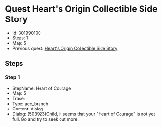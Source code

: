 # Quest Heart's Origin Collectible Side Story

- Id: 301990100
- Steps: 1
- Map: 5
- Previous quest: [Heart's Origin Collectible Side Story](301990101.md)

## Steps

### Step 1
- StepName:  Heart of Courage
- Map:  5
- Trace:  
- Type:  acc_branch
- Content:  dialog
- Dialog: (503923)Child, it seems that your "Heart of Courage" is not yet full. Go and try to seek out more.


